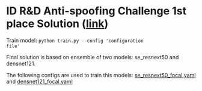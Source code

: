 # ID R&D Anti-spoofing Challenge 1st place Solution ([link](https://datasouls.com/c/idrnd-antispoof/leaderboard))

Train model: <code>python train.py --config 'configuration file'</code>

Final solution is based on ensemble of two models: se_resnext50 and densnet121. 

The following configs are used to train this models: [se_resnext50_focal.yaml](https://github.com/romavlasov/idrnd-anti-spoofing-challenge/blob/master/config/se_resnext50_focal.yaml) and [densnet121_focal.yaml](https://github.com/romavlasov/idrnd-anti-spoofing-challenge/blob/master/config/densenet121_focal.yaml)

